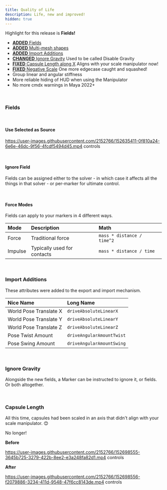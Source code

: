 ```yaml
---
title: Quality of Life
description: Life, new and improved!
hidden: true
---
```


Highlight for this release is **Fields!**

- [**ADDED** Fields](#fields)
- [**ADDED** Multi-mesh shapes](#multi-mesh-shapes)
- [**ADDED** Import Additions](#import-additions)
- [**CHANGED** Ignore Gravity](#ignore-gravity) Used to be called Disable Gravity
- [**FIXED** Capsule Length along X](#capsule-length) Aligns with your scale manipulator now!
- [**FIXED** Negative Scale](#negative-scale) One more edgecase caught and squashed!
- Group linear and angular stiffness
- More reliable hiding of HUD when using the Manipulator
- No more cmdx warnings in Maya 2022+

<br>

### Fields

<br>

#### Use Selected as Source



https://user-images.githubusercontent.com/2152766/152635411-0f810a24-6e6e-46dc-9f56-4fcdf5494d45.mp4 controls

<br>

#### Ignore Field

Fields can be assigned either to the solver - in which case it affects all the things in that solver - or per-marker for ultimate control.

<br>

#### Force Modes

Fields can apply to your markers in 4 different ways.

| Mode             | Description | Math
|:-----------------|:------------|:----------
| Force            | Traditional force            | `mass * distance / time^2`
| Impulse          | Typically used for contacts  | `mass * distance / time`

<br>

### Import Additions

These attributes were added to the export and import mechanism.

| Nice Name                 | Long Name
|:--------------------------|:------------
| World Pose Translate X    | `driveAbsoluteLinearX`
| World Pose Translate Y    | `driveAbsoluteLinearY`
| World Pose Translate Z    | `driveAbsoluteLinearZ`
| Pose Twist Amount         | `driveAngularAmountTwist`
| Pose Swing Amount         | `driveAngularAmountSwing`

<br>

### Ignore Gravity

Alongside the new fields, a Marker can be instructed to ignore it, or fields. Or both altogether.

<br>

### Capsule Length

All this time, capsules had been scaled in an axis that didn't align with your scale manipulator. :blush:

No longer!

**Before**

https://user-images.githubusercontent.com/2152766/152698555-3645b725-3279-422b-8ee2-e3a248fa82d1.mp4 controls

**After**

https://user-images.githubusercontent.com/2152766/152698556-f2079886-3234-411d-9548-47f6cc8143de.mp4 controls
